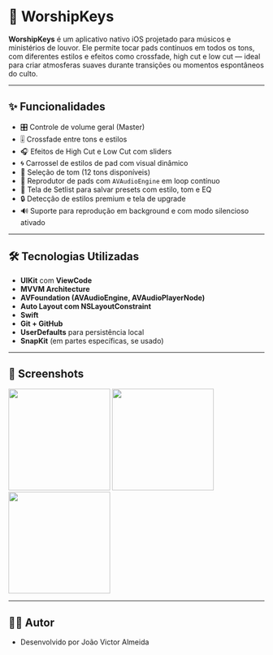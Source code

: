 # 🎹 WorshipKeys

**WorshipKeys** é um aplicativo nativo iOS projetado para músicos e ministérios de louvor. Ele permite tocar pads contínuos em todos os tons, com diferentes estilos e efeitos como crossfade, high cut e low cut — ideal para criar atmosferas suaves durante transições ou momentos espontâneos do culto.

---

## ✨ Funcionalidades

- 🎛️ Controle de volume geral (Master)
- 🎚️ Crossfade entre tons e estilos
- 🎧 Efeitos de High Cut e Low Cut com sliders
- 🌀 Carrossel de estilos de pad com visual dinâmico
- 🎼 Seleção de tom (12 tons disponíveis)
- 📀 Reprodutor de pads com `AVAudioEngine` em loop contínuo
- 📱 Tela de Setlist para salvar presets com estilo, tom e EQ
- 🔒 Detecção de estilos premium e tela de upgrade
- 🔊 Suporte para reprodução em background e com modo silencioso ativado

---

## 🛠 Tecnologias Utilizadas

- **UIKit** com **ViewCode**
- **MVVM Architecture**
- **AVFoundation (AVAudioEngine, AVAudioPlayerNode)**
- **Auto Layout com NSLayoutConstraint**
- **Swift**
- **Git + GitHub**
- **UserDefaults** para persistência local
- **SnapKit** (em partes específicas, se usado)

---

## 📸 Screenshots

<p float="left">
  <img src="Assets/screenshot1.png" width="200">
  <img src="Assets/screenshot2.png" width="200">
  <img src="Assets/screenshot3.png" width="200">
</p>

---

## 🧑‍💻 Autor
- Desenvolvido por João Victor Almeida
